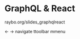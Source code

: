 <!-- .slide: data-state="layout-title no-fragment"  -->

# GraphQL &amp; React

raybo.org/slides_graphqlreact

<p class="small mt-4"><span class="badge bg-light text-dark mr-1 ml-2">&larr; &rarr;</span> navigate
<span class="badge bg-light text-dark mr-1 ml-2">t</span>toolbar
<span class="badge bg-light text-dark mr-1 ml-2">m</span>menu
